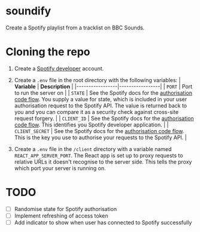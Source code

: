 # soundify
Create a Spotify playlist from a tracklist on BBC Sounds.  

# Cloning the repo
1. Create a [Spotify developer](https://developer.spotify.com/) account.

2. Create a `.env` file in the root directory with the following variables:
| **Variable**    | **Description** |
|-----------------|-----------------|
| `PORT` | Port to run the server on |
| `STATE` | See the Spotify docs for the [authorisation code flow](https://developer.spotify.com/documentation/general/guides/authorization/code-flow/). You supply a value for state, which is included in your user authorisation request to the Spotify API. The value is returned back to you and you can compare it as a security check against cross-site request forgery. |
| `CLIENT_ID` | See the Spotify docs for the [authorisation code flow](https://developer.spotify.com/documentation/general/guides/authorization/code-flow/). This identifies you Spotify developer application. |
| `CLIENT_SECRET` | See the Spotify docs for the [authorisation code flow](https://developer.spotify.com/documentation/general/guides/authorization/code-flow/). This is the key you use to authorise your requests to the Spotify API. |

3. Create a `.env` file in the `/client` directory with a variable named `REACT_APP_SERVER_PORT`. The React app is set up to proxy requests to relative URLs it doesn't recognise to the server side. This tells the proxy which port your server is running on. 

# TODO
- [ ] Randomise state for Spotify authorisation
- [ ] Implement refreshing of access token
- [ ] Add indicator to show when user has connected to Spotify successfully